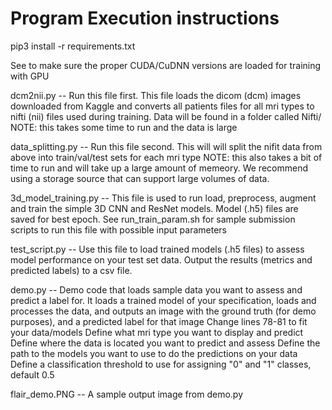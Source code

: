 # Program Execution instructions

pip3 install -r requirements.txt

See to make sure the proper CUDA/CuDNN versions are loaded for training with GPU

dcm2nii.py -- 
Run this file first.
This file loads the dicom (dcm) images downloaded from Kaggle and converts all patients files for all mri types to nifti (nii) files used during training.
Data will be found in a folder called Nifti/
NOTE: this takes some time to run and the data is large

data_splitting.py -- 
Run this file second. This will will split the nifit data from above into train/val/test sets for each mri type
NOTE: this also takes a bit of time to run and will take up a large amount of memeory. We recommend using a storage source that can support large volumes of data.

3d_model_training.py -- 
This file is used to run load, preprocess, augment and train the simple 3D CNN and ResNet models. Model (.h5) files are saved for best epoch.
See run_train_param.sh for sample submission scripts to run this file with possible input parameters


test_script.py -- 
Use this file to load trained models (.h5 files) to assess model performance on your test set data. Output the results (metrics and predicted labels) to a csv file.

demo.py -- 
Demo code that loads sample data you want to assess and predict a label for. It loads a trained model of your specification, loads and processes the data, and outputs an image with the ground truth (for demo purposes), and a predicted label for that image
Change lines 78-81 to fit your data/models
Define what mri type you want to display and predict
Define where the data is located you want to predict and assess
Define the path to the models you want to use to do the predictions on your data
Define a classification threshold to use for assigning "0" and "1" classes, default 0.5

flair_demo.PNG -- 
A sample output image from demo.py
